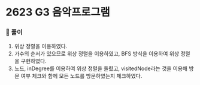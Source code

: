 # 2623 G3 음악프로그램

### 📂 풀이
1. 위상 정렬을 이용하였다.
2. 가수의 순서가 있으므로 위상 정렬을 이용하였고, BFS 방식을 이용하여 위상 정렬을 구현하였다.
3. 노드, inDegree를 이용하여 위상 정렬을 돌렸고, visitedNode라는 것을 이용해 방문 여부 체크와 함께 모든 노드를 방문하였는지 체크하였다.
